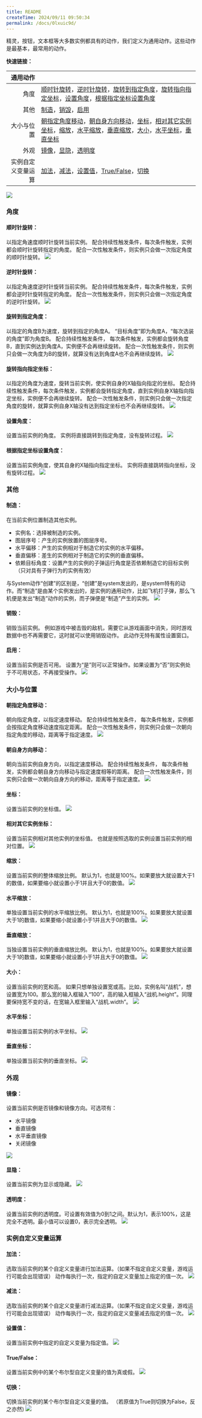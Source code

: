 ```yaml
---
title: README
createTime: 2024/09/11 09:50:34
permalink: /docs/0lxuic9d/
---
```

精灵，按钮，文本框等大多数实例都具有的动作，我们定义为通用动作。这些动作是最基本，最常用的动作。

**快速链接：**

|通用动作||
|-----:|:-----|
|角度|[顺时针旋转](#顺时针旋转：)，[逆时针旋转](#逆时针旋转：)，[旋转到指定角度](#旋转到指定角度：)，[旋转指向指定坐标](#旋转指向指定坐标：)，[设置角度](#设置角度：)，[根据指定坐标设置角度](#根据指定坐标设置角度：)|
|其他|[制造](#制造：)，[销毁](#销毁：)，[启用](#启用：)|
|大小与位置|[朝指定角度移动](#朝指定角度移动：)，[朝自身方向移动](#朝自身方向移动：)，[坐标](#坐标：)，[相对其它实例坐标](#相对其它实例坐标：)，[缩放](#缩放：)，[水平缩放](#水平缩放：)，[垂直缩放](#垂直缩放：)，[大小](#大小：)，[水平坐标](#水平坐标：)，[垂直坐标](#垂直坐标：)|
|外观|[镜像](#镜像：)，[显隐](#显隐：)，[透明度](#透明度：)|
|实例自定义变量运算|[加法](#加法：)，[减法](#减法：)，[设置值](#设置值：)，[True/False](#True/False：)，[切换](#切换：)|
![](563b1cf233ba5.png)
### 角度
#### 顺时针旋转：
以指定角速度顺时针旋转当前实例。
配合持续性触发条件，每次条件触发，实例都会顺时针旋转指定的角度。
配合一次性触发条件，则实例只会做一次指定角度的顺时针旋转。
![](563b1d1c55ac7.png)
#### 逆时针旋转：
以指定角速度逆时针旋转当前实例。
配合持续性触发条件，每次条件触发，实例都会逆时针旋转指定的角度。
配合一次性触发条件，则实例只会做一次指定角度的逆时针旋转。
![](563b1d052d353.png)
#### 旋转到指定角度：
以指定的角度B为速度，旋转到指定的角度A。
“目标角度”即为角度A，“每次选装的角度”即为角度B。
配合持续性触发条件， 每次条件触发，实例都会旋转角度B，直到实例达到角度A，实例便不会再继续旋转。
配合一次性触发条件，则实例只会做一次角度为B的旋转，就算没有达到角度A也不会再继续旋转。
![](563b1d2d490f9.png)
#### 旋转指向指定坐标：
以指定的角度为速度，旋转当前实例，使实例自身的X轴指向指定的坐标。
配合持续性触发条件，每次条件触发，实例都会旋转指定角度，直到实例自身X轴指向指定坐标，实例便不会再继续旋转。
配合一次性触发条件，则实例只会做一次指定角度的旋转，就算实例自身X轴没有达到指定坐标也不会再继续旋转。
![](563b1d2d6297e.png)
#### 设置角度：
设置当前实例的角度。
实例将直接跳转到指定角度，没有旋转过程。
![](563b1d05770b9.png)
#### 根据指定坐标设置角度：
设置当前实例角度，使其自身的X轴指向指定坐标。
实例将直接跳转指向坐标，没有旋转过程。
![](563b1cf302379.png)
### 其他
#### 制造：
在当前实例位置制造其他实例。
 - 实例名：选择被制造的实例。
 - 图层序号：产生的实例放置的图层序号。
 - 水平偏移：产生的实例相对于制造它的实例的水平偏移。
 - 垂直偏移：差生的实例相对于制造它的实例的垂直偏移。
 - 依赖目标角度：设置产生的实例的子弹运行角度是否依赖制造它的目标实例（只对具有子弹行为的实例有效）

与System动作“创建”的区别是，“创建”是system发出的，是system特有的动作。而“制造”是由某个实例发出的，是实例的通用动作，比如飞机打子弹，那么飞机便是发出“制造”动作的实例，而子弹便是“制造”产生的实例。
![](565bfb650d83c.png)
#### 销毁：
销毁当前实例。
例如游戏中被击毁的敌机，需要它从游戏画面中消失，同时游戏数据中也不再需要它，这时就可以使用销毁动作。
此动作无特有属性设置窗口。
#### 启用：
设置当前实例是否可用。
设置为“是”则可以正常操作。如果设置为“否”则实例处于不可用状态，不再接受操作。
![](563b1d05377b4.png)
### 大小与位置
#### 朝指定角度移动：
朝向指定角度，以指定速度移动。
配合持续性触发条件， 每次条件触发，实例都会按指定角度移动速度指定距离。
配合一次性触发条件，则实例只会做一次朝向指定角度的移动，距离等于指定速度。
![](563b1cf263eed.png)
#### 朝自身方向移动：
朝向当前实例自身方向，以指定速度移动。
配合持续性触发条件， 每次条件触发，实例都会朝自身方向移动与指定速度相等的距离。
配合一次性触发条件，则实例只会做一次朝向自身方向的移动，距离等于指定速度。
![](563b1cf287599.png)
#### 坐标：
设置当前实例的坐标值。
![](563b1d2d854d0.png)
#### 相对其它实例坐标：
设置当前实例相对其他实例的坐标值。
也就是按照选取的实例设置当前实例的相对位置。
![](563b1d2d2f360.png)
#### 缩放：
设置当前实例的整体缩放比例。
默认为1，也就是100%。如果要放大就设置大于1的数值，如果要缩小就设置小于1并且大于0的数值。
![](563b1d1c63d81.png)
#### 水平缩放：
单独设置当前实例的水平缩放比例。
默认为1，也就是100%。如果要放大就设置大于1的数值，如果要缩小就设置小于1并且大于0的数值。
![](563b1d1c39a60.png)
#### 垂直缩放：
当独设置当前实例的垂直缩放比例。
默认为1，也就是100%。如果要放大就设置大于1的数值，如果要缩小就设置小于1并且大于0的数值。
![](563b1cf293e6f.png)
#### 大小：
设置当前实例的宽和高。
如果只想单独设置宽或高。比如，实例名叫“战机”，想设置宽为100。那么宽的输入框输入“100”，高的输入框输入“战机.height”。同理要保持宽不变的话，在宽输入框里输入“战机.width”。
![](563b1cf2d02e2.png)
#### 水平坐标：
单独设置当前实例的水平坐标。
![](563b1d1c454db.png)
#### 垂直坐标：
单独设置当前实例的垂直坐标。
![](563b1cf2b2cc0.png)
### 外观
#### 镜像：
设置当前实例是否镜像和镜像方向。可选项有：
 - 水平镜像
 - 垂直镜像
 - 水平垂直镜像
 - 关闭镜像
 
![](563b1d051422b.png)
#### 显隐：
设置当前实例为显示或隐藏。
![](563b1d1c96119.png)
#### 透明度：
设置当前实例的透明度。可设置有效值为0到1之间。默认为1，表示100%，这是完全不透明。最小值可以设置0，表示完全透明。
![](563b1d1c8072b.png)
### 实例自定义变量运算
#### 加法：
选取当前实例的某个自定义变量进行加法运算。（如果不指定自定义变量，游戏运行可能会出现错误）
动作每执行一次，指定的自定义变量加上指定的值一次。
![](563b1d04e02e2.png)
#### 减法：
选取当前实例的某个自定义变量进行减法运算。（如果不指定自定义变量，游戏运行可能会出现错误）
动作每执行一次，指定的自定义变量减去指定的值一次。
![](563b1d04ea7ba.png)
#### 设置值：
设置当前实例中指定的自定义变量为指定值。
![](563b1d1c21e12.png)
#### True/False：
设置当前实例中的某个布尔型自定义变量的值为真或假。
![](563b1cf252ee7.png)
#### 切换：
切换当前实例的某个布尔型自定义变量的值。
（若原值为True则切换为False，反之亦然)
![](563b1d0552f2a.png)
